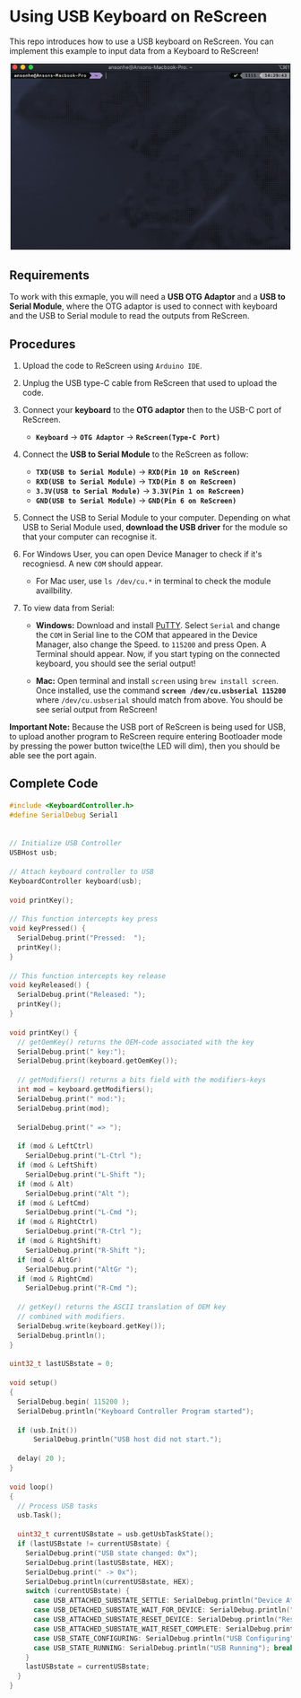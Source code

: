 # Using USB Keyboard on ReScreen

This repo introduces how to use a USB keyboard on ReScreen. You can implement this example to input data from a Keyboard to ReScreen!

<div align=center><img width = 500 src="https://raw.githubusercontent.com/ansonhe97/rawimages/master/img/20200108143407.gif"/></div>

## Requirements

To work with this exmaple, you will need a **USB OTG Adaptor** and a **USB to Serial Module**, where the OTG adaptor is used to connect with keyboard and the USB to Serial module to read the outputs from ReScreen.

## Procedures

1. Upload the code to ReScreen using `Arduino IDE`.

2. Unplug the USB type-C cable from ReScreen that used to upload the code.

3. Connect your **keyboard** to the **OTG adaptor** then to the USB-C port of ReScreen.
   - **`Keyboard`** -> **`OTG Adaptor`** -> **`ReScreen(Type-C Port)`**

4. Connect the **USB to Serial Module** to the ReScreen as follow:
   - **`TXD(USB to Serial Module)`** -> **`RXD(Pin 10 on ReScreen)`**
   - **`RXD(USB to Serial Module)`** -> **`TXD(Pin 8 on ReScreen)`**
   - **`3.3V(USB to Serial Module)`** -> **`3.3V(Pin 1 on ReScreen)`**
   - **`GND(USB to Serial Module)`** -> **`GND(Pin 6 on ReScreen)`**

5. Connect the USB to Serial Module to your computer. Depending on what USB to Serial Module used, **download the USB driver** for the module so that your computer can recognise it.

6. For Windows User, you can open Device Manager to check if it's recogniesd. A new `COM` should appear.
   - For Mac user, use `ls /dev/cu.*` in terminal to check the module availbility.

7. To view data from Serial:
   - **Windows:** Download and install [PuTTY](https://www.putty.org/). Select `Serial` and change the `COM` in Serial line to the COM that appeared in the Device Manager, also change the Speed. to `115200` and press Open. A Terminal should appear. Now, if you start typing on the connected keyboard, you should see the serial output!

   - **Mac:** Open terminal and install `screen` using `brew install screen`. Once installed, use the command **`screen /dev/cu.usbserial 115200`** where `/dev/cu.usbserial` should match from above. You should be see serial output from ReScreen!

**Important Note:** Because the USB port of ReScreen is being used for USB, to upload another program to ReScreen require entering Bootloader mode by pressing the power button twice(the LED will dim), then you should be able see the port again.

## Complete Code

```cpp
#include <KeyboardController.h>
#define SerialDebug Serial1


// Initialize USB Controller
USBHost usb;

// Attach keyboard controller to USB
KeyboardController keyboard(usb);

void printKey();

// This function intercepts key press
void keyPressed() {
  SerialDebug.print("Pressed:  ");
  printKey();
}

// This function intercepts key release
void keyReleased() {
  SerialDebug.print("Released: ");
  printKey();
}

void printKey() {
  // getOemKey() returns the OEM-code associated with the key
  SerialDebug.print(" key:");
  SerialDebug.print(keyboard.getOemKey());

  // getModifiers() returns a bits field with the modifiers-keys
  int mod = keyboard.getModifiers();
  SerialDebug.print(" mod:");
  SerialDebug.print(mod);

  SerialDebug.print(" => ");

  if (mod & LeftCtrl)
    SerialDebug.print("L-Ctrl ");
  if (mod & LeftShift)
    SerialDebug.print("L-Shift ");
  if (mod & Alt)
    SerialDebug.print("Alt ");
  if (mod & LeftCmd)
    SerialDebug.print("L-Cmd ");
  if (mod & RightCtrl)
    SerialDebug.print("R-Ctrl ");
  if (mod & RightShift)
    SerialDebug.print("R-Shift ");
  if (mod & AltGr)
    SerialDebug.print("AltGr ");
  if (mod & RightCmd)
    SerialDebug.print("R-Cmd ");

  // getKey() returns the ASCII translation of OEM key
  // combined with modifiers.
  SerialDebug.write(keyboard.getKey());
  SerialDebug.println();
}

uint32_t lastUSBstate = 0;

void setup()
{
  SerialDebug.begin( 115200 );
  SerialDebug.println("Keyboard Controller Program started");

  if (usb.Init())
	  SerialDebug.println("USB host did not start.");

  delay( 20 );
}

void loop()
{
  // Process USB tasks
  usb.Task();

  uint32_t currentUSBstate = usb.getUsbTaskState();
  if (lastUSBstate != currentUSBstate) {
    SerialDebug.print("USB state changed: 0x");
    SerialDebug.print(lastUSBstate, HEX);
    SerialDebug.print(" -> 0x");
    SerialDebug.println(currentUSBstate, HEX);
    switch (currentUSBstate) {
      case USB_ATTACHED_SUBSTATE_SETTLE: SerialDebug.println("Device Attached"); break;
      case USB_DETACHED_SUBSTATE_WAIT_FOR_DEVICE: SerialDebug.println("Detached, waiting for Device"); break;
      case USB_ATTACHED_SUBSTATE_RESET_DEVICE: SerialDebug.println("Resetting Device"); break;
      case USB_ATTACHED_SUBSTATE_WAIT_RESET_COMPLETE: SerialDebug.println("Reset complete"); break;
      case USB_STATE_CONFIGURING: SerialDebug.println("USB Configuring"); break;
      case USB_STATE_RUNNING: SerialDebug.println("USB Running"); break;
    }
    lastUSBstate = currentUSBstate;
  }
}
```